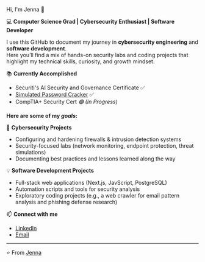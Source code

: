 Hi, I'm Jenna 👋  

💻 **Computer Science Grad | Cybersecurity Enthusiast | Software Developer**  


I use this GitHub to document my journey in **cybersecurity engineering** and **software development**.  
Here you’ll find a mix of hands-on security labs and coding projects that highlight my technical skills, curiosity, and growth mindset.  

📚 **Currently Accomplished**  
- Securiti's AI Security and Governance Certificate ✅
- [Simulated Password Cracker](https://github.com/JennaStowell/password_cracker) ✅
- CompTIA+ Security Cert  *🟢 (In Progress)*

**Here are some of my *goals*:**

🔐 **Cybersecurity Projects**  
- Configuring and hardening firewalls & intrusion detection systems  
- Security-focused labs (network monitoring, endpoint protection, threat simulations)  
- Documenting best practices and lessons learned along the way  

💡 **Software Development Projects**  
- Full-stack web applications (Next.js, JavScript, PostgreSQL)  
- Automation scripts and tools for security analysis  
- Exploratory coding projects (e.g., a web crawler for email pattern analysis and phishing defense research)  

📫 **Connect with me**  
- [LinkedIn](https://www.linkedin.com/in/jenna-m-stowell/)  
- [Email](mailto:jstolimaria@gmail.com)  

---
⭐️ From [Jenna](https://github.com/JennaStowell)

